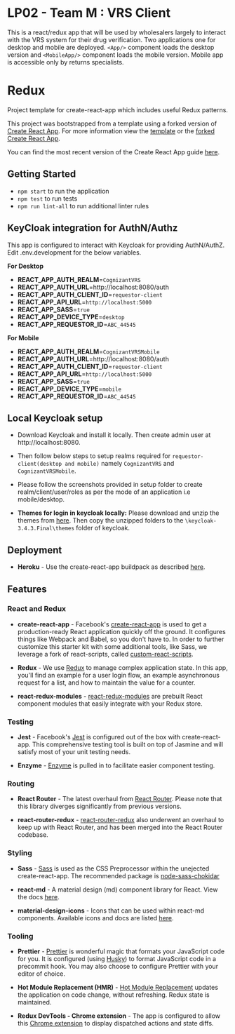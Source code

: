 # LP02 - Team M : VRS Client

This is a react/redux app that will be used by wholesalers largely to interact with the VRS system for their drug verification. Two applications one for desktop and mobile are deployed. `<App/>` component loads the desktop version and `<MobileApp/>` component loads the mobile version. Mobile app is accessible only by returns specialists.

# Redux

Project template for create-react-app which includes useful Redux patterns.

This project was bootstrapped from a template using a forked version of [Create React App](https://github.com/facebookincubator/create-react-app). For more information view the [template](https://github.com/reedsa/create-react-app-templates) or the [forked Create React App](https://github.com/reedsa/create-react-app).

You can find the most recent version of the Create React App guide [here](https://github.com/facebookincubator/create-react-app/blob/master/packages/react-scripts/template/README.md).

## Getting Started

* `npm start` to run the application
* `npm test` to run tests
* `npm run lint-all` to run additional linter rules

## KeyCloak integration for AuthN/Authz

This app is configured to interact with Keycloak for providing AuthN/AuthZ. Edit .env.development for the below variables.

**For Desktop**

* **REACT_APP_AUTH_REALM**=`CognizantVRS`
* **REACT_APP_AUTH_URL**=http://localhost:8080/auth
* **REACT_APP_AUTH_CLIENT_ID**=`requestor-client`
* **REACT_APP_API_URL**=`http://localhost:5000`
* **REACT_APP_SASS**=`true`
* **REACT_APP_DEVICE_TYPE**=`desktop`
* **REACT_APP_REQUESTOR_ID**=`ABC_44545`

**For Mobile**

* **REACT_APP_AUTH_REALM**=`CognizantVRSMobile`
* **REACT_APP_AUTH_URL**=http://localhost:8080/auth
* **REACT_APP_AUTH_CLIENT_ID**=`requestor-client`
* **REACT_APP_API_URL**=`http://localhost:5000`
* **REACT_APP_SASS**=`true`
* **REACT_APP_DEVICE_TYPE**=`mobile`
* **REACT_APP_REQUESTOR_ID**=`ABC_44545`

## Local Keycloak setup 
* Download Keycloak and install it locally. Then create admin user at http://localhost:8080.
* Then follow below steps to setup realms required for `requestor-client(desktop and mobile)` namely `CognizantVRS` and `CognizantVRSMobile`.

* Please follow the screenshots provided in setup folder to create realm/client/user/roles as per the mode of an application i.e mobile/desktop.

* **Themes for login in keycloak locally:**
Please download and unzip the themes from [here](https://github.com/CognizantStudio/lp02-team-m-requestor-client/blob/master/setup).
Then copy the unzipped folders to the `\keycloak-3.4.3.Final\themes` folder of keycloak.

## Deployment

* **Heroku** - Use the create-react-app buildpack as described [here](https://blog.heroku.com/deploying-react-with-zero-configuration).

## Features

### React and Redux

* **create-react-app** - Facebook's [create-react-app](https://github.com/facebookincubator/create-react-app) is used to get a production-ready React application quickly off the ground. It configures things like Webpack and Babel, so you don't have to. In order to further customize this starter kit with some additional tools, like Sass, we leverage a fork of react-scripts, called [custom-react-scripts](https://github.com/kitze/custom-react-scripts).

* **Redux** - We use [Redux](https://github.com/reactjs/redux) to manage complex application state. In this app, you'll find an example for a user login flow, an example asynchronous request for a list, and how to maintain the value for a counter.

* **react-redux-modules** - [react-redux-modules](https://github.com/reedsa/react-redux-modules) are prebuilt React component modules that easily integrate with your Redux store.

### Testing

* **Jest** - Facebook's [Jest](https://github.com/facebook/jest/) is configured out of the box with create-react-app. This comprehensive testing tool is built on top of Jasmine and will satisfy most of your unit testing needs.

* **Enzyme** - [Enzyme](https://github.com/airbnb/enzyme) is pulled in to facilitate easier component testing.

### Routing

* **React Router** - The latest overhaul from [React Router](https://reacttraining.com/react-router/web). Please note that this library diverges significantly from previous versions.

* **react-router-redux** - [react-router-redux](https://github.com/ReactTraining/react-router/tree/master/packages/react-router-redux) also underwent an overhaul to keep up with React Router, and has been merged into the React Router codebase.

### Styling

* **Sass** - [Sass](http://sass-lang.com/) is used as the CSS Preprocessor within the unejected create-react-app. The recommended package is [node-sass-chokidar](https://github.com/michaelwayman/node-sass-chokidar)

* **react-md** - A material design (md) component library for React. View the docs [here](https://react-md.mlaursen.com/).

* **material-design-icons** - Icons that can be used within react-md components. Available icons and docs are listed [here](https://material.io/icons/).

### Tooling

* **Prettier** - [Prettier](https://github.com/prettier/prettier) is wonderful magic that formats your JavaScript code for you. It is configured (using [Husky](https://github.com/typicode/husky)) to format JavaScript code in a precommit hook. You may also choose to configure Prettier with your editor of choice.

* **Hot Module Replacement (HMR)** -
[Hot Module Replacement](https://webpack.js.org/concepts/hot-module-replacement) updates the application on code change, without refreshing. Redux state is maintained.

* **Redux DevTools - Chrome extension** - The app is configured to allow this [Chrome extension](https://chrome.google.com/webstore/detail/redux-devtools/lmhkpmbekcpmknklioeibfkpmmfibljd?hl=en) to display dispatched actions and state diffs.
